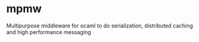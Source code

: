 mpmw
====

Multipurpose middleware for ocaml to do serialization, distributed caching and high performance messaging
